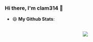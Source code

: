 ### Hi there, I'm clam314 👋

* <summary> 😄 <b>My Github Stats</b>: </summary>
 <br/>
<div align="center">
 <a href="https://github.com/anuraghazra/github-readme-stats" title="clam314's Github Stars">
  <img align="center" src="https://github-readme-stats.vercel.app/api?username=clam314&count_private=true&show_icons=true&hide=issues&line_height=24&theme=prussian" />
 </a>
 </div>
 
 
<!--
**clam314/clam314** is a ✨ _special_ ✨ repository because its `README.md` (this file) appears on your GitHub profile.

Here are some ideas to get you started:

- 🔭 I’m currently working on ...
- 🌱 I’m currently learning ...
- 👯 I’m looking to collaborate on ...
- 🤔 I’m looking for help with ...
- 💬 Ask me about ...
- 📫 How to reach me: ...
- 😄 Pronouns: ...
- ⚡ Fun fact: ...
-->
